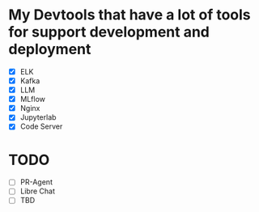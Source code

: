 # My Devtools that have a lot of tools for support development and deployment
- [x] ELK
- [x] Kafka
- [x] LLM
- [x] MLflow
- [x] Nginx
- [x] Jupyterlab
- [x] Code Server
# TODO
- [ ] PR-Agent
- [ ] Libre Chat
- [ ] TBD
